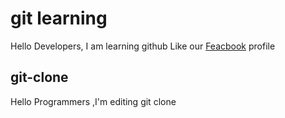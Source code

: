 # git learning
Hello Developers, I am learning github
Like our [Feacbook](https://Feacbook.com) profile

## git-clone

Hello Programmers ,I'm editing git clone
